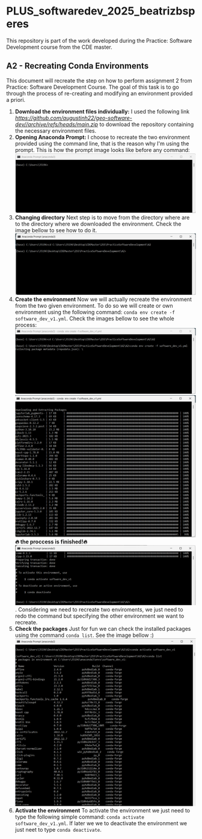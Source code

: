 # PLUS_softwaredev_2025_beatrizbsperes
This repository is part of the work developed during the Practice: Software Development course from the CDE master.



## A2 - Recreating Conda Environments
This document will recreate the step on how to perform assignment 2 from Practice: Software Development Course. The goal of this task is to go through the process of re-creating and modifying an environment provided a priori. 

1. **Download the environment files individually:** I used the following link *https://github.com/augustinh22/geo-software-dev//archive/refs/heads/main.zip* to download the repository containing the necessary environment files. 
2. **Opening Anaconda Prompt:** I choose to recreate the two environment provided using the command line, that is the reason why I'm using the prompt. This is how the prompt image looks like before any command: ![Alt Text](_images/1_CondaPrompt.png)
3.  **Changing directory** Next step is to move from the directory where are to the directory where we downloaded the environment. Check the image bellow to see how to do it. ![Alt Text](_images/2_DirectoryChange.png)
4.   **Create the environment** Now we will actually recreate the environment from the two given environment. To do so we will create or own environment using the following command: `conda env create -f software_dev_v1.yml`. Check the images bellow to see the whole process: ![Alt Text](_images/3_CreatingEnvironment.png) ![Alt Text](_images/4_CreatingEnvironment2.png) **🔥 the proccess is finished!🔥** ![Alt Text](_images/5_CreatingEnvironment3.png). Considering we need to recreate two enviroments, we just need to redo the command but specifying the other environment we want to recreate.
5.   **Check the packages** Just for fun we can check the installed packages using the command `conda list`. See the image bellow :) ![Alt Text](_images/6_CondaList.png)
6.   **Activate the environment** To activate the environment we just need to type the following simple command: `conda activate software_dev_v1.yml`. If later we we to deactivate the environment we just neet to type `conda deactivate`.


